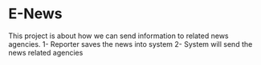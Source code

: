 # E-News
This project is about how we can send information to related news agencies. 1- Reporter saves the news into system 2- System will send the news related agencies
